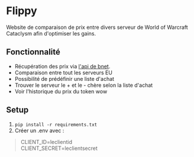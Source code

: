# Flippy

Website de comparaison de prix entre divers serveur de World of Warcraft Cataclysm afin d'optimiser les gains.

## Fonctionnalité

- Récupération des prix via [l'api de bnet](https://develop.battle.net/documentation/world-of-warcraft-classic/game-data-apis).
- Comparaison entre tout les serveurs EU
- Possibilité de prédéfinir une liste d'achat
- Trouver le serveur le + et le - chère selon la liste d'achat
- Voir l'historique du prix du token wow

## Setup

1. ```pip install -r requirements.txt```
2. Créer un .env avec :

>CLIENT_ID=leclientid  
>CLIENT_SECRET=leclientsecret
